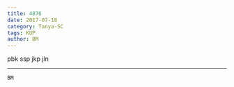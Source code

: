```yaml
---
title: 4876
date: 2017-07-18
category: Tanya-SC
tags: KUP
author: BM
---
```


pbk ssp jkp jln

---



`BM`
